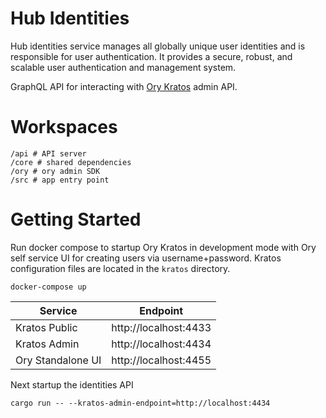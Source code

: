# Hub Identities

Hub identities service manages all globally unique user identities and is responsible for user authentication. It provides a secure, robust, and scalable user authentication and management system.

GraphQL API for interacting with [Ory Kratos](https://www.ory.sh/docs/kratos/ory-kratos-intro) admin API.

# Workspaces

```
/api # API server
/core # shared dependencies
/ory # ory admin SDK
/src # app entry point
```

# Getting Started

Run docker compose to startup Ory Kratos in development mode with Ory self service UI for creating users via username+password. Kratos configuration files are located in the `kratos` directory.

```
docker-compose up
```

| Service           | Endpoint              |
| ----------------- | --------------------- |
| Kratos Public     | http://localhost:4433 |
| Kratos Admin      | http://localhost:4434 |
| Ory Standalone UI | http://localhost:4455 |

Next startup the identities API

```
cargo run -- --kratos-admin-endpoint=http://localhost:4434
```